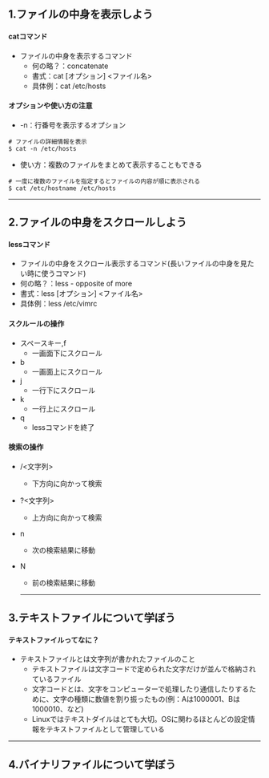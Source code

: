 ## 1.ファイルの中身を表示しよう

#### catコマンド
- ファイルの中身を表示するコマンド
  - 何の略？：concatenate
  - 書式：cat [オプション] <ファイル名>
  - 具体例：cat /etc/hosts

#### オプションや使い方の注意
- -n：行番号を表示するオプション
```
# ファイルの詳細情報を表示
$ cat -n /etc/hosts
```
- 使い方：複数のファイルをまとめて表示することもできる
```
# 一度に複数のファイルを指定するとファイルの内容が順に表示される
$ cat /etc/hostname /etc/hosts
```

----

## 2.ファイルの中身をスクロールしよう

#### lessコマンド
- ファイルの中身をスクロール表示するコマンド(長いファイルの中身を見たい時に使うコマンド)
 - 何の略？：less - opposite of more
 - 書式：less [オプション] <ファイル名>
 - 具体例：less /etc/vimrc

#### スクルールの操作
- スペースキー,f
  - 一画面下にスクロール
- b
  - 一画面上にスクロール
- j
  - 一行下にスクロール
- k
  - 一行上にスクロール
- q
  - lessコマンドを終了

#### 検索の操作
- /<文字列>
  - 下方向に向かって検索
- ?<文字列>
  - 上方向に向かって検索
- n
  - 次の検索結果に移動
- N
  - 前の検索結果に移動

  ----

## 3.テキストファイルについて学ぼう

#### テキストファイルってなに？
- テキストファイルとは文字列が書かれたファイルのこと
  - テキストファイルは文字コードで定められた文字だけが並んで格納されているファイル
  - 文字コードとは、文字をコンピューターで処理したり通信したりするために、文字の種類に数値を割り振ったもの(例：Aは1000001、Bは1000010、など)
  - Linuxではテキストダイルはとても大切。OSに関わるほとんどの設定情報をテキストファイルとして管理している

----

## 4.バイナリファイルについて学ぼう

####